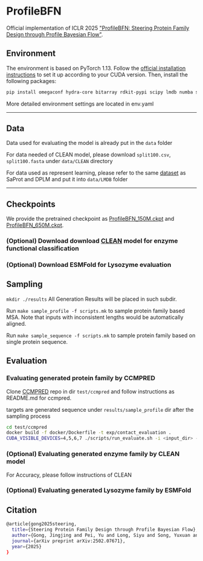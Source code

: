 # ProfileBFN
Official implementation of ICLR 2025 ["ProfileBFN: Steering Protein Family Design through Profile Bayesian Flow"](https://openreview.net/forum?id=PSiijdQjNU&noteId=sRV2quHqPd).

## Environment
The environment is based on PyTorch 1.13. Follow the [official installation instructions](https://pytorch.org/get-started/previous-versions/) to set it up according to your CUDA version. Then, install the following packages:

```bash
pip install omegaconf hydra-core bitarray rdkit-pypi scipy lmdb numba scikit-learn
```

More detailed environment settings are located in env.yaml


-----

## Data
Data used for evaluating the model is already put in the `data` folder

For data needed of CLEAN model, please download `split100.csv`, `split100.fasta` under `data/CLEAN` directory

For data used as represent learning, please refer to the same [dataset](https://drive.google.com/drive/folders/11dNGqPYfLE3M-Mbh4U7IQpuHxJpuRr4g?usp=sharing) as SaProt and DPLM and put it into `data/LMDB` folder

---


## Checkpoints
We provide the pretrained checkpoint as [ProfileBFN_150M.ckpt]() and [ProfileBFN_650M.ckpt](). 

### (Optional) Download download [CLEAN]() model for enzyme functional classification


### (Optional) Download ESMFold for Lysozyme evaluation



## Sampling
`mkdir ./results` All Generation Results will be placed in such subdir.

Run `make sample_profile -f scripts.mk` to sample protein family based MSA. Note that inputs with inconsistent lengths would be automatically aligned.

Run `make sample_sequence -f scripts.mk` to sample protein family based on single protein sequence.


## Evaluation
### Evaluating generated protein family by CCMPRED
Clone [CCMPRED](https://github.com/jingjing-gong/contact_evaluation) repo in dir `test/ccmpred` and follow instructions as README.md for ccmpred.  

targets are generated sequence under `results/sample_profile` dir after the sampling process
```bash
cd test/ccmpred
docker build -f docker/Dockerfile -t exp/contact_evaluation .
CUDA_VISIBLE_DEVICES=4,5,6,7 ./scripts/run_evaluate.sh -i <input_dir> -o <output_dir>
```


### (Optional) Evaluating generated enzyme family by CLEAN model
For Accuracy, please follow instructions of CLEAN



### (Optional) Evaluating generated Lysozyme family by ESMFold


## Citation
```bash
@article{gong2025steering,
  title={Steering Protein Family Design through Profile Bayesian Flow},
  author={Gong, Jingjing and Pei, Yu and Long, Siyu and Song, Yuxuan and Zhang, Zhe and Huang, Wenhao and Cao, Ziyao and Zhang, Shuyi and Zhou, Hao and Ma, Wei-Ying},
  journal={arXiv preprint arXiv:2502.07671},
  year={2025}
}

